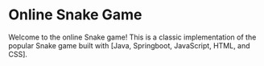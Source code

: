 # Online Snake Game

Welcome to the online Snake game! This is a classic implementation of the popular Snake game built with [Java, Springboot, JavaScript, HTML, and CSS].
